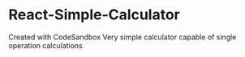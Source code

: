 # React-Simple-Calculator

Created with CodeSandbox
Very simple calculator capable of single operation calculations
